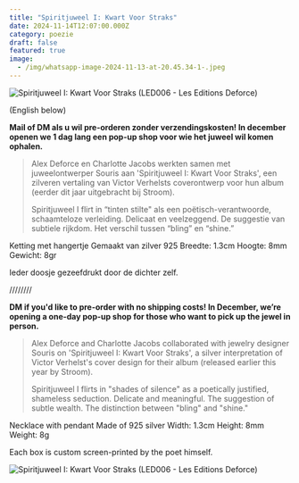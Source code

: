 ```yaml
---
title: "Spiritjuweel I: Kwart Voor Straks"
date: 2024-11-14T12:07:00.000Z
category: poezie
draft: false
featured: true
image:
  - /img/whatsapp-image-2024-11-13-at-20.45.34-1-.jpeg
---
```

![Spiritjuweel I: Kwart Voor Straks (LED006 - Les Editions Deforce)](/img/whatsapp-image-2024-11-13-at-20.45.34-1-.jpeg "Spiritjuweel I: Kwart Voor Straks (LED006 - Les Editions Deforce)")

(English below)

**Mail of DM als u wil pre-orderen zonder verzendingskosten!
In december openen we 1 dag lang een pop-up shop voor wie het juweel wil komen ophalen.**

> Alex Deforce en Charlotte Jacobs werkten samen met juweelontwerper Souris aan 'Spiritjuweel I: Kwart Voor Straks', een zilveren vertaling van Victor Verhelsts coverontwerp voor hun album (eerder dit jaar uitgebracht bij Stroom).
>
> Spiritjuweel I flirt in “tinten stilte" als een poëtisch-verantwoorde, schaamteloze verleiding. Delicaat en veelzeggend. De suggestie van subtiele rijkdom. Het verschil tussen “bling” en “shine.”

Ketting met hangertje
Gemaakt van zilver 925
Breedte: 1.3cm
Hoogte: 8mm
Gewicht: 8gr

Ieder doosje gezeefdrukt door de dichter zelf.

////////

**DM if you'd like to pre-order with no shipping costs!
In December, we’re opening a one-day pop-up shop for those who want to pick up the jewel in person.**

> Alex Deforce and Charlotte Jacobs collaborated with jewelry designer Souris on 'Spiritjuweel I: Kwart Voor Straks', a silver interpretation of Victor Verhelst's cover design for their album (released earlier this year by Stroom).
>
> Spiritjuweel I flirts in "shades of silence" as a poetically justified, shameless seduction. Delicate and meaningful. The suggestion of subtle wealth. The distinction between "bling" and "shine."

Necklace with pendant
Made of 925 silver
Width: 1.3cm
Height: 8mm
Weight: 8g

Each box is custom screen-printed by the poet himself.

![Spiritjuweel I: Kwart Voor Straks (LED006 - Les Editions Deforce)](/img/whatsapp-image-2024-11-13-at-20.45.34-1-.jpeg "Spiritjuweel I: Kwart Voor Straks (LED006 - Les Editions Deforce)")
